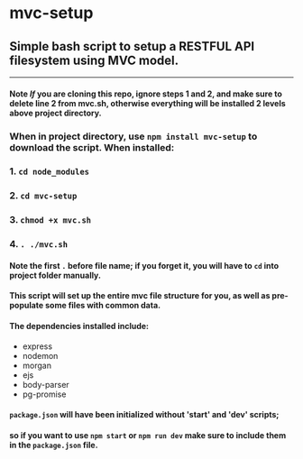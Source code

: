 # mvc-setup
## Simple bash script to setup a RESTFUL API filesystem using MVC model.  
***  
#### Note *If* you are cloning this repo, ignore steps 1 and 2, and make sure to delete line 2 from mvc.sh, otherwise everything will be installed 2 levels above project directory.
### When in project directory, use `npm install mvc-setup` to download the script. When installed: 
### 1. `cd node_modules`
### 2. `cd mvc-setup`
### 3. `chmod +x mvc.sh`
### 4. `. ./mvc.sh`

#### Note the first `.` before file name; if you forget it, you will have to `cd` into project folder manually.

#### This script will set up the entire mvc file structure for you, as well as pre-populate some files with common data.  
#### The dependencies installed include: 

* express
* nodemon
* morgan
* ejs
* body-parser
* pg-promise

#### `package.json` will have been initialized without 'start' and 'dev' scripts;     
#### so if you want to use `npm start` or `npm run dev` make sure to include them in the `package.json` file.
